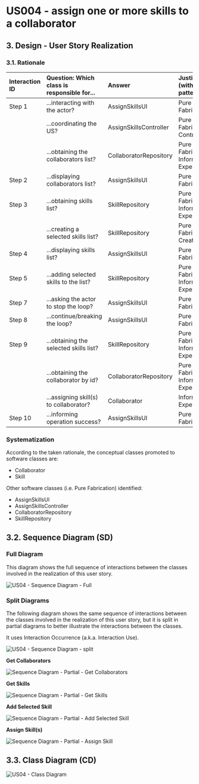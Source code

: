 # US004 - assign one or more skills to a collaborator

## 3. Design - User Story Realization 

### 3.1. Rationale

| Interaction ID | Question: Which class is responsible for... | Answer                 | Justification (with patterns)        |
|:---------------|:--------------------------------------------|:-----------------------|:-------------------------------------|
| Step 1         | ...interacting with the actor?              | AssignSkillsUI         | Pure Fabrication                     |
|                | ...coordinating the US?                     | AssignSkillsController | Pure Fabrication, Controller         |
|                | ...obtaining the collaborators list?        | CollaboratorRepository | Pure Fabrication, Information Expert |
| Step 2         | ...displaying collaborators list?           | AssignSkillsUI         | Pure Fabrication                     |
| Step 3         | ...obtaining skills list?                   | SkillRepository        | Pure Fabrication, Information Expert |
|                | ...creating a selected skills list?         | SkillRepository        | Pure Fabrication, Creator            |
| Step 4         | ...displaying skills list?                  | AssignSkillsUI         | Pure Fabrication                     |
| Step 5         | ...adding selected skills to the list?      | SkillRepository        | Pure Fabrication, Information Expert |              
| Step 7         | ...asking the actor to stop the loop?       | AssignSkillsUI         | Pure Fabrication                     | 
| Step 8         | ...continue/breaking the loop?              | AssignSkillsUI         | Pure Fabrication                     | 
| Step 9         | ...obtaining the selected skills list?      | SkillRepository        | Pure Fabrication, Information Expert |
|                | ...obtaining the collaborator by id?        | CollaboratorRepository | Pure Fabrication, Information Expert |
|                | ...assigning skill(s) to collaborator?      | Collaborator           | Information Expert                   |
| Step 10        | ...informing operation success?             | AssignSkillsUI         | Pure Fabrication                     |

### Systematization ##

According to the taken rationale, the conceptual classes promoted to software classes are: 

* Collaborator
* Skill

Other software classes (i.e. Pure Fabrication) identified: 

* AssignSkillsUI  
* AssignSkillsController
* CollaboratorRepository
* SkillRepository

## 3.2. Sequence Diagram (SD)

### Full Diagram

This diagram shows the full sequence of interactions between the classes involved in the realization of this user story.

![US04 - Sequence Diagram - Full](svg/us004-sequence-diagram-full.svg)

### Split Diagrams

The following diagram shows the same sequence of interactions between the classes involved in the realization of this user story, but it is split in partial diagrams to better illustrate the interactions between the classes.

It uses Interaction Occurrence (a.k.a. Interaction Use).

![US04 - Sequence Diagram - split](svg/us004-sequence-diagram-split.svg)

**Get Collaborators**

![Sequence Diagram - Partial - Get Collaborators](svg/us004-sequence-diagram-partial-get-collaborators.svg)

**Get Skills**

![Sequence Diagram - Partial - Get Skills](svg/us004-sequence-diagram-partial-get-skills.svg)

**Add Selected Skill**

![Sequence Diagram - Partial - Add Selected Skill](svg/us004-sequence-diagram-partial-add-selected-skill.svg)

**Assign Skill(s)**

![Sequence Diagram - Partial - Assign Skill](svg/us004-sequence-diagram-partial-assign-skill.svg)

## 3.3. Class Diagram (CD)

![US04 - Class Diagram](svg/us004-class-diagram.svg)